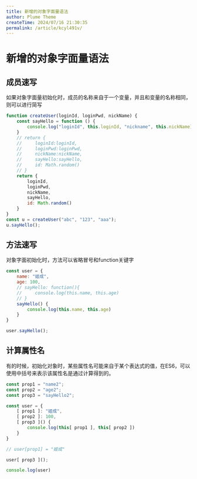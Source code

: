 ```yaml
---
title: 新增的对象字面量语法
author: Plume Theme
createTime: 2024/07/16 21:30:35
permalink: /article/kcyl491v/
---
```

# 新增的对象字面量语法

## 成员速写

如果对象字面量初始化时，成员的名称来自于一个变量，并且和变量的名称相同，则可以进行简写

```js
function createUser(loginId, loginPwd, nickName) {
    const sayHello = function () {
        console.log("loginId", this.loginId, "nickname", this.nickName)
    }
    // return {
    //     loginId:loginId,
    //     loginPwd:loginPwd,
    //     nickName:nickName,
    //     sayHello:sayHello,
    //     id: Math.random()
    // }
    return {
        loginId,
        loginPwd,
        nickName,
        sayHello,
        id: Math.random()
    }
}
const u = createUser("abc", "123", "aaa");
u.sayHello();
```

## 方法速写

对象字面初始化时，方法可以省略冒号和function关键字

```js
const user = {
    name: "姬成",
    age: 100,
    // sayHello: function(){
    //     console.log(this.name, this.age)
    // }
    sayHello() {
        console.log(this.name, this.age)
    }
}

user.sayHello();
```

## 计算属性名

有的时候，初始化对象时，某些属性名可能来自于某个表达式的值，在ES6，可以使用中括号来表示该属性名是通过计算得到的。

```js
const prop1 = "name2";
const prop2 = "age2";
const prop3 = "sayHello2";

const user = {
    [ prop1 ]: "姬成",
    [ prop2 ]: 100,
    [ prop3 ]() {
        console.log(this[ prop1 ], this[ prop2 ])
    }
}

// user[prop1] = "姬成"

user[ prop3 ]();

console.log(user)
```

